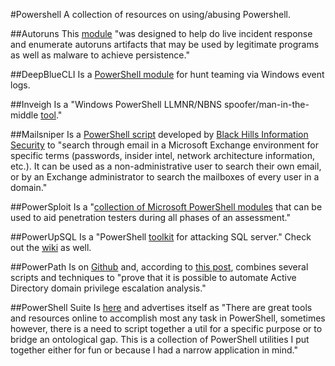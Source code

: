 #Powershell
A collection of resources on using/abusing Powershell.

##Autoruns
This [module](https://github.com/p0w3rsh3ll/AutoRuns) "was designed to help do live incident response and enumerate autoruns artifacts that may be used by legitimate programs as well as malware to achieve persistence."

##DeepBlueCLI
Is a [PowerShell module](https://github.com/sans-blue-team/DeepBlueCLI) for hunt teaming via Windows event logs.

##Inveigh
Is a "Windows PowerShell LLMNR/NBNS spoofer/man-in-the-middle [tool](https://github.com/Kevin-Robertson/Inveigh)."

##Mailsniper
Is a [PowerShell script](https://github.com/dafthack/MailSniper) developed by [Black Hills Information Security](http://www.blackhillsinfosec.com/?p=5296) to "search through email in a Microsoft Exchange environment for specific terms (passwords, insider intel, network architecture information, etc.). It can be used as a non-administrative user to search their own email, or by an Exchange administrator to search the mailboxes of every user in a domain."

##PowerSploit
Is a "[collection of Microsoft PowerShell modules](https://github.com/PowerShellMafia/PowerSploit) that can be used to aid penetration testers during all phases of an assessment."

##PowerUpSQL
Is a "PowerShell [toolkit](https://github.com/NetSPI/PowerUpSQL) for attacking SQL server."  Check out the [wiki](https://github.com/NetSPI/PowerUpSQL/wiki) as well.

##PowerPath
Is on [Github](https://github.com/andyrobbins/PowerPath) and, according to [this post](https://wald0.com/?p=68), combines several scripts and techniques to "prove that it is possible to automate Active Directory domain privilege escalation analysis."

##PowerShell Suite
Is [here](https://github.com/FuzzySecurity/PowerShell-Suite) and advertises itself as "There are great tools and resources online to accomplish most any task in PowerShell, sometimes however, there is a need to script together a util for a specific purpose or to bridge an ontological gap. This is a collection of PowerShell utilities I put together either for fun or because I had a narrow application in mind."